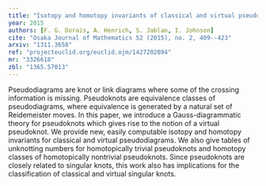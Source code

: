 ```yaml
---
title: "Isotopy and homotopy invariants of classical and virtual pseudoknots"
year: 2015
authors: [F. G. Dorais, A. Henrich, S. Jablan, I. Johnson]
cite: "Osaka Journal of Mathematics 52 (2015), no. 2, 409--423"
arxiv: "1311.3658"
ref: "projecteuclid.org/euclid.ojm/1427202894"
mr: "3326618"
zbl: "1365.57013"
---
```

Pseudodiagrams are knot or link diagrams where some of the crossing information is missing. Pseudoknots are equivalence classes of pseudodiagrams, where equivalence is generated by a natural set of Reidemeister moves. In this paper, we introduce a Gauss-diagrammatic theory for pseudoknots which gives rise to the notion of a virtual pseudoknot. We provide new, easily computable isotopy and homotopy invariants for classical and virtual pseudodiagrams. We also give tables of unknotting numbers for homotopically trivial pseudoknots and homotopy classes of homotopically nontrivial pseudoknots. Since pseudoknots are closely related to singular knots, this work also has implications for the classification of classical and virtual singular knots.
